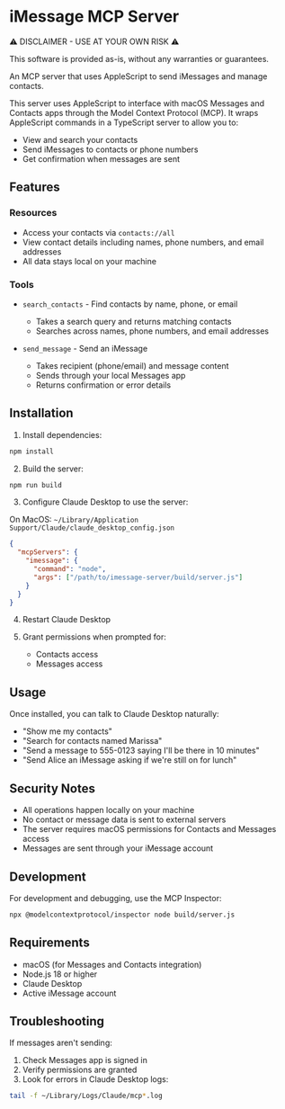 # iMessage MCP Server

⚠️ DISCLAIMER - USE AT YOUR OWN RISK ⚠️

This software is provided as-is, without any warranties or guarantees.

An MCP server that uses AppleScript to send iMessages and manage contacts.

This server uses AppleScript to interface with macOS Messages and Contacts apps through the Model Context Protocol (MCP). It wraps AppleScript commands in a TypeScript server to allow you to:

- View and search your contacts
- Send iMessages to contacts or phone numbers
- Get confirmation when messages are sent

## Features

### Resources

- Access your contacts via `contacts://all`
- View contact details including names, phone numbers, and email addresses
- All data stays local on your machine

### Tools

- `search_contacts` - Find contacts by name, phone, or email

  - Takes a search query and returns matching contacts
  - Searches across names, phone numbers, and email addresses

- `send_message` - Send an iMessage
  - Takes recipient (phone/email) and message content
  - Sends through your local Messages app
  - Returns confirmation or error details

## Installation

1. Install dependencies:

```bash
npm install
```

2. Build the server:

```bash
npm run build
```

3. Configure Claude Desktop to use the server:

On MacOS: `~/Library/Application Support/Claude/claude_desktop_config.json`

```json
{
  "mcpServers": {
    "imessage": {
      "command": "node",
      "args": ["/path/to/imessage-server/build/server.js"]
    }
  }
}
```

4. Restart Claude Desktop

5. Grant permissions when prompted for:
   - Contacts access
   - Messages access

## Usage

Once installed, you can talk to Claude Desktop naturally:

- "Show me my contacts"
- "Search for contacts named Marissa"
- "Send a message to 555-0123 saying I'll be there in 10 minutes"
- "Send Alice an iMessage asking if we're still on for lunch"

## Security Notes

- All operations happen locally on your machine
- No contact or message data is sent to external servers
- The server requires macOS permissions for Contacts and Messages access
- Messages are sent through your iMessage account

## Development

For development and debugging, use the MCP Inspector:

```bash
npx @modelcontextprotocol/inspector node build/server.js
```

## Requirements

- macOS (for Messages and Contacts integration)
- Node.js 18 or higher
- Claude Desktop
- Active iMessage account

## Troubleshooting

If messages aren't sending:

1. Check Messages app is signed in
2. Verify permissions are granted
3. Look for errors in Claude Desktop logs:

```bash
tail -f ~/Library/Logs/Claude/mcp*.log
```
